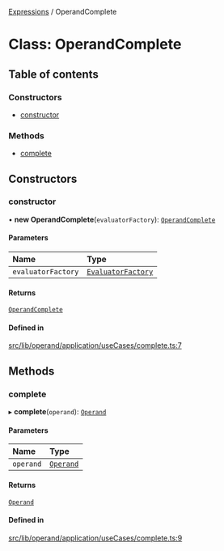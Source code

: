 [Expressions](../README.md) / OperandComplete

# Class: OperandComplete

## Table of contents

### Constructors

- [constructor](OperandComplete.md#constructor)

### Methods

- [complete](OperandComplete.md#complete)

## Constructors

### constructor

• **new OperandComplete**(`evaluatorFactory`): [`OperandComplete`](OperandComplete.md)

#### Parameters

| Name | Type |
| :------ | :------ |
| `evaluatorFactory` | [`EvaluatorFactory`](../interfaces/EvaluatorFactory.md) |

#### Returns

[`OperandComplete`](OperandComplete.md)

#### Defined in

[src/lib/operand/application/useCases/complete.ts:7](https://github.com/FlavioLionelRita/3xpr/blob/2371f39/src/lib/operand/application/useCases/complete.ts#L7)

## Methods

### complete

▸ **complete**(`operand`): [`Operand`](Operand.md)

#### Parameters

| Name | Type |
| :------ | :------ |
| `operand` | [`Operand`](Operand.md) |

#### Returns

[`Operand`](Operand.md)

#### Defined in

[src/lib/operand/application/useCases/complete.ts:9](https://github.com/FlavioLionelRita/3xpr/blob/2371f39/src/lib/operand/application/useCases/complete.ts#L9)
